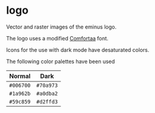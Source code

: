 <!--
SPDX-FileCopyrightText: 2023 The eminus developers
SPDX-License-Identifier: Apache-2.0
-->
# logo

Vector and raster images of the eminus logo.

The logo uses a modified [Comfortaa](https://fonts.google.com/specimen/Comfortaa) font.

Icons for the use with dark mode have desaturated colors.

The following color palettes have been used

| Normal    | Dark      |
| :-------: | :-------: |
| `#006700` | `#70a973` |
| `#1a962b` | `#a0dba2` |
| `#59c859` | `#d2ffd3` |
